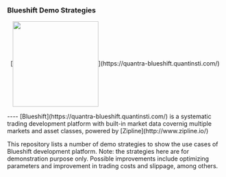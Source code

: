 ### Blueshift Demo Strategies
<p align="center">
  [<img align="center" width="200" src="https://quantra-blueshift.quantinsti.com/static/img/landing/blueshift-logo.png">](https://quantra-blueshift.quantinsti.com/)
</p>
----
[Blueshift](https://quantra-blueshift.quantinsti.com/) is a systematic trading development platform with built-in market data covernig multiple markets and asset classes, powered by [Zipline](http://www.zipline.io/)

This repository lists a number of demo strategies to show the use cases of Blueshift development platform. Note: the strategies here are for demonstration purpose only. Possible improvements include optimizing parameters and improvement in trading costs and slippage, among others.
